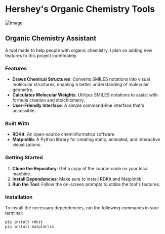 # Hershey's Organic Chemistry Tools 

![image](https://github.com/HersheyxBar/Hersheys-Organic-Chemistry-Tools/assets/35160750/c78228dd-f97f-4a77-9b73-f7129812d7ca)

## Organic Chemistry Assistant 
A tool made to help people with organic chemistry. I plan on adding new features to this project indefinately.

### Features
- **Draws Chemical Structures**: Converts SMILES notations into visual molecular structures, enabling a better understanding of molecular geometry.
- **Calculates Molecular Weights**: Utilizes SMILES notations to assist with formula creation and stoichiometry.
- **User-Friendly Interface**: A simple command-line interface that's accessible.

### Built With
- **RDKit**: An open-source cheminformatics software.
- **Matplotlib**: A Python library for creating static, animated, and interactive visualizations.

### Getting Started
1. **Clone the Repository**: Get a copy of the source code on your local machine.
2. **Install Dependencies**: Make sure to install RDKit and Matplotlib.
3. **Run the Tool**: Follow the on-screen prompts to utilize the tool's features.

### Installation

To install the necessary dependencies, run the following commands in your terminal:

```bash
pip install rdkit
pip install matplotlib

